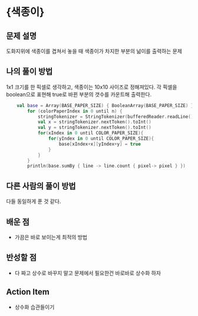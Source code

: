 # {색종이}

## 문제 설명
도화지위에 색종이를 겹쳐서 놓을 때 색종이가 차지한 부분의 넒이를 출력하는 문제

## 나의 풀이 방법
1x1 크기를 한 픽셀로 생각하고, 색종이는 10x10 사이즈로 정해져있다.
각 픽셀을 boolean으로 표현해 true로 바뀐 부분의 갯수를 카운트해 출력한다. 

```kotlin
    val base = Array(BASE_PAPER_SIZE) { BooleanArray(BASE_PAPER_SIZE) }
        for (colorPaperIndex in 0 until n) {
            stringTokenizer = StringTokenizer(bufferedReader.readLine())
            val x = stringTokenizer.nextToken().toInt()
            val y = stringTokenizer.nextToken().toInt()
            for(xIndex in 0 until COLOR_PAPER_SIZE){
                for(yIndex in 0 until COLOR_PAPER_SIZE){
                    base[xIndex+x][yIndex+y] = true
                }
            }
        }
        println(base.sumBy { line -> line.count { pixel-> pixel } })
```

## 다른 사람의 풀이 방법
다들 동일하게 푼 것 같다.

## 배운 점
- 가끔은 바로 보이는게 최적의 방법

## 반성할 점
- 다 짜고 상수로 바꾸지 말고 문제에서 필요한건 바로바로 상수화 하자

## Action Item
- 상수화 습관들이기